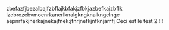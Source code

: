 zbefazfjbezalbajfzbflajkbfakjzfbkjazbefkajzbflk
lzebrozebvmoenrkanerlknalgkngknalkngelnge
aepnrfakjnerkajnekajfnek:jfnrjnefkjnfknjamfj
Ceci est le test 2.!!!
